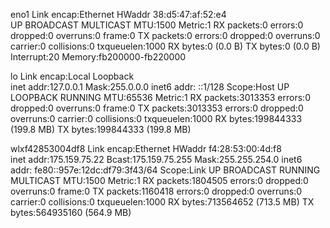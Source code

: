 eno1      Link encap:Ethernet  HWaddr 38:d5:47:af:52:e4  
          UP BROADCAST MULTICAST  MTU:1500  Metric:1
          RX packets:0 errors:0 dropped:0 overruns:0 frame:0
          TX packets:0 errors:0 dropped:0 overruns:0 carrier:0
          collisions:0 txqueuelen:1000 
          RX bytes:0 (0.0 B)  TX bytes:0 (0.0 B)
          Interrupt:20 Memory:fb200000-fb220000 

lo        Link encap:Local Loopback  
          inet addr:127.0.0.1  Mask:255.0.0.0
          inet6 addr: ::1/128 Scope:Host
          UP LOOPBACK RUNNING  MTU:65536  Metric:1
          RX packets:3013353 errors:0 dropped:0 overruns:0 frame:0
          TX packets:3013353 errors:0 dropped:0 overruns:0 carrier:0
          collisions:0 txqueuelen:1000 
          RX bytes:199844333 (199.8 MB)  TX bytes:199844333 (199.8 MB)

wlxf42853004df8 Link encap:Ethernet  HWaddr f4:28:53:00:4d:f8  
          inet addr:175.159.75.22  Bcast:175.159.75.255  Mask:255.255.254.0
          inet6 addr: fe80::957e:12dc:df79:3f43/64 Scope:Link
          UP BROADCAST RUNNING MULTICAST  MTU:1500  Metric:1
          RX packets:1804505 errors:0 dropped:0 overruns:0 frame:0
          TX packets:1160418 errors:0 dropped:0 overruns:0 carrier:0
          collisions:0 txqueuelen:1000 
          RX bytes:713564652 (713.5 MB)  TX bytes:564935160 (564.9 MB)

